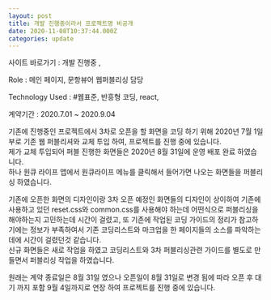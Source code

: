 ```yaml
---
layout: post
title: 개발 진행중이라서 프로젝트명 비공개 
date: 2020-11-08T10:37:44.000Z
categories: update
---
```



사이트 바로가기 :  개발 진행중 , 

Role : 메인 페이지, 문항뷰어 웹퍼블리싱 담당

Technology Used :  <span class="skil-text">#웹표준</span>, <span class="skil-text">반흥형 코딩</span>, <span class="skil-text">react</span>,

계약기간 :  2020.7.01 ~ 2020.9.04 

기존에 진행중인 프로젝트에서 3차로 오픈을 할 화면을 코딩 하기 위해 2020년 7월 1일 부로 기존 웹 퍼블리셔와 교체 투입 하여, 프로젝트를 진행 중에 있습니다.  
제가 교체 투입되어 퍼블 진행한 화면들은 2020년 8월 31일에 운영 배포 완료 하였습니다.  
하나 원큐 라이프 앱에서 원큐라이프 메뉴를 클릭해서 들어가면 나오는 화면들을 퍼블리싱 하였습니다.

기존에 오픈한 화면의 디자인이랑 3차 오픈 예정인 화면들의 디자인이 상이하여 기존에 사용하고 있던 reset.css와 common.css를 사용해야 하는데
어떤식으로 퍼블리싱을 해야하는지 고민하는데 시간이 걸렸고, 또 기존에 작업된 코딩 가이드의 정리가 참고하기에는 정보가 부족하여서 기존 코딩리스트와 마크업을 한 페이지들의 소스를 파악하는데에 시간이 걸렸던것 같습니다.   
신규 화면들은 새로 작업을 하였고 코딩리스트와 3차 퍼블리싱관련 가이드를 별도로 만들면서 퍼블리싱 작업을 하였습니다.  

원래는 계약 종료일은 8월 31일 였으나 오픈일이 8월 31일로 변경 됨에 따라 오픈 후 대기 까지 포함 9월 4일까지로 연장 하여 프로젝트를 진행 중에 있습니다.



